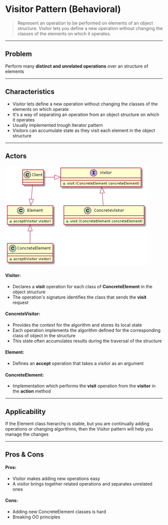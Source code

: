 # Visitor Pattern (Behavioral)

> Represent an operation to be performed on elements of an object structure. 
Visitor lets you define a new operation without changing the classes of the elements on which it 
operates.

---
## Problem

Perform many **distinct and unrelated operations** over an structure of elements 

---
## Characteristics

- Visitor lets define a new operation without changing the classes of the elements on which operate
- It's a way of separating an operation from an object structure on which it operates
- Usually implemented trough Iterator pattern
- Visitors can accumulate state as they visit each element in the object structure

---
## Actors
![Visitor UML](visitorUML.png)

#### Visitor: 
- Declares a **visit** operation for each class of **ConcreteElement** in the object structure
- The operation's signature identifies the class that sends the **visit** request
#### ConcreteVisitor:
- Provides the context for the algorithm and stores its local state
- Each operation implements the algorithm defined for the corresponding class of object in the structure
- This state often accumulates results during the traversal of the structure
#### Element:
- Defines an **accept** operation that takes a visitor as an argument
#### ConcreteElement:
- Implementation which performs the **visit** operation from the **visitor** in the **action** method
  
---
## Applicability

If the Element class hierarchy is stable, but you are continually adding operations or changing 
algorithms, then the Visitor pattern will help you manage the changes

---
## Pros & Cons

#### Pros:
- Visitor makes adding new operations easy
- A visitor brings together related operations and separates unrelated ones
  
#### Cons:
- Adding new ConcreteElement classes is hard
- Breaking OO principles